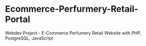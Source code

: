 # Ecommerce-Perfurmery-Retail-Portal
Webdev Project - E-Commerce Perfumery Retail Website with PHP, PostgreSQL, JavaScript
